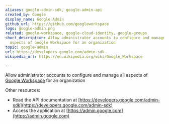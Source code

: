 ```yaml
---
aliases: google-admin-sdk, google-admin-api
created_by: Google
display_name: Google Admin
github_url: https://github.com/googleworkspace
logo: google-admin.png
related: google-workspace, google-cloud-identity, google-groups
short_description: Allow administrator accounts to configure and manage all
  aspects of Google Workspace for an organization
topic: google-admin
url: https://developers.google.com/admin-sdk
wikipedia_url: https://en.wikipedia.org/wiki/Google_Workspace

---
```

Allow administrator accounts to configure and manage all aspects of [Google Workspace](https://workspace.google.com) for an organization

Other resources:

- Read the API documentation at [https://developers.google.com/admin-sdk](https://developers.google.com/admin-sdk)
- Access the application at [https://admin.google.com](https://admin.google.com)
